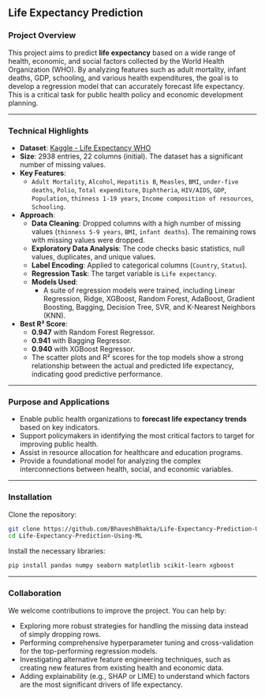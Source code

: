## Life Expectancy Prediction

### Project Overview

This project aims to predict **life expectancy** based on a wide range of health, economic, and social factors collected by the World Health Organization (WHO). By analyzing features such as adult mortality, infant deaths, GDP, schooling, and various health expenditures, the goal is to develop a regression model that can accurately forecast life expectancy. This is a critical task for public health policy and economic development planning.

-----

### Technical Highlights

  * **Dataset**: [Kaggle - Life Expectancy WHO](https://www.kaggle.com/datasets/kumarajarshi/life-expectancy-who)
  * **Size**: 2938 entries, 22 columns (initial). The dataset has a significant number of missing values.
  * **Key Features**:
      * `Adult Mortality`, `Alcohol`, `Hepatitis B`, `Measles`, `BMI`, `under-five deaths`, `Polio`, `Total expenditure`, `Diphtheria`, `HIV/AIDS`, `GDP`, `Population`, `thinness 1-19 years`, `Income composition of resources`, `Schooling`.
  * **Approach**:
      * **Data Cleaning**: Dropped columns with a high number of missing values (`thinness 5-9 years`, `BMI`, `infant deaths`). The remaining rows with missing values were dropped.
      * **Exploratory Data Analysis**: The code checks basic statistics, null values, duplicates, and unique values.
      * **Label Encoding**: Applied to categorical columns (`Country`, `Status`).
      * **Regression Task**: The target variable is `Life expectancy`.
      * **Models Used**:
          * A suite of regression models were trained, including Linear Regression, Ridge, XGBoost, Random Forest, AdaBoost, Gradient Boosting, Bagging, Decision Tree, SVR, and K-Nearest Neighbors (KNN).
  * **Best R² Score**:
      * **0.947** with Random Forest Regressor.
      * **0.941** with Bagging Regressor.
      * **0.940** with XGBoost Regressor.
      * The scatter plots and R² scores for the top models show a strong relationship between the actual and predicted life expectancy, indicating good predictive performance.

-----

### Purpose and Applications

  * Enable public health organizations to **forecast life expectancy trends** based on key indicators.
  * Support policymakers in identifying the most critical factors to target for improving public health.
  * Assist in resource allocation for healthcare and education programs.
  * Provide a foundational model for analyzing the complex interconnections between health, social, and economic variables.

-----

### Installation

Clone the repository:

```bash
git clone https://github.com/BhaveshBhakta/Life-Expectancy-Prediction-Using-ML.git
cd Life-Expectancy-Prediction-Using-ML
```

Install the necessary libraries:

```bash
pip install pandas numpy seaborn matplotlib scikit-learn xgboost
```

-----

### Collaboration

We welcome contributions to improve the project. You can help by:

  * Exploring more robust strategies for handling the missing data instead of simply dropping rows.
  * Performing comprehensive hyperparameter tuning and cross-validation for the top-performing regression models.
  * Investigating alternative feature engineering techniques, such as creating new features from existing health and economic data.
  * Adding explainability (e.g., SHAP or LIME) to understand which factors are the most significant drivers of life expectancy.
